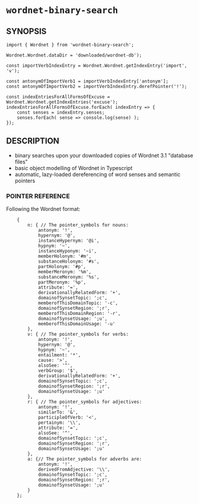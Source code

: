 # `wordnet-binary-search`

## SYNOPSIS

    import { Wordnet } from 'wordnet-binary-search';

    Wordnet.Wordnet.dataDir = 'downloaded/wordnet-db');

    const importVerbIndexEntry = Wordnet.Wordnet.getIndexEntry('import', 'v');

    const antonymOfImportVerb1 = importVerbIndexEntry['antonym'];
    const antonymOfImportVerb2 = importVerbIndexEntry.derefPointer('!');

    const indexEntriesForAllFormsOfExcuse = Wordnet.Wordnet.getIndexEntries('excuse');
    indexEntriesForAllFormsOfExcuse.forEach( indexEntry => {
        const senses = indexEntry.senses;
        senses.forEach( sense => console.log(sense) );
    });

## DESCRIPTION

* binary searches upon your downloaded copies of Wordnet 3.1 "database files"
* basic object modelling of Wordnet in Typescript
* automatic, lazy-loaded  dereferencing of word senses and semantic pointers

### POINTER REFERENCE

Following the Wordnet format:

```ecma
    {
        n: { // The pointer_symbols for nouns:
            antonym: '!',
            hypernym: '@',
            instanceHypernym: '@i',
            hypnym: '~',
            instanceHyponym: '~i',
            memberHolonym: '#m',
            substanceHolonym: '#s',
            partHolonym: '#p',
            memberMeronym: '%m',
            substanceMeronym: '%s',
            partMeronym: '%p',
            attribute: '=',
            derivationallyRelatedForm: '+',
            domainofSynsetTopic: ';c',
            memberofThisDomainTopic: '-c',
            domainofSynsetRegion: ';r',
            memberofThisDomainRegion: '-r',
            domainofSynsetUsage: ';u',
            memberofThisDomainUsage: '-u'
        },
        v: { // The pointer_symbols for verbs:
            antonym: '!',
            hypernym: '@',
            hypnym: '~',
            entailment: '*',
            cause: '>',
            alsoSee: '^',
            verbGroup: '$',
            derivationallyRelatedForm: '+',
            domainofSynsetTopic: ';c',
            domainofSynsetRegion: ';r',
            domainofSynsetUsage: ';u'
        },
        r: { // The pointer_symbols for adjectives:
            antonym: '!',
            similarTo: '&',
            participleOfVerb: '<',
            pertainym: '\\',
            attribute: '=',
            alsoSee: '^',
            domainofSynsetTopic: ';c',
            domainofSynsetRegion: ';r',
            domainofSynsetUsage: ';u'
        },
        a: {// The pointer_symbols for adverbs are:
            antonym: '!',
            derivedFromAdjective: '\\',
            domainofSynsetTopic: ';c',
            domainofSynsetRegion: ';r',
            domainofSynsetUsage: ';u'
        }
    };
```
